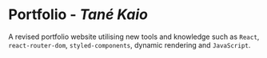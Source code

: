 # **Portfolio** - _Tané Kaio_

A revised portfolio website utilising new tools and knowledge such as `React`, `react-router-dom`, `styled-components`, dynamic rendering and `JavaScript`.
